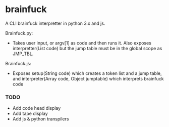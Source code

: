 # brainfuck
A CLI brainfuck interpretter in python 3.x and js.

Brainfuck.py:
* Takes user input, or argv[1] as code and then runs it. Also exposes interpretter(List code) but the jump table must be in the global scope as JMP_TBL.
   
Brainfuck.js:
* Exposes setup(String code) which creates a token list and a jump table, and interpreter(Array code, Object jumptable) which interprets brainfuck code

### TODO
* Add code head display
* Add tape display
* Add js & python transpilers
